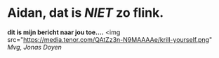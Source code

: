 # Aidan, dat is <B><i>NIET</i></b> zo flink.
<b>dit is mijn bericht naar jou toe....</b>
<img src="https://media.tenor.com/QAtZz3n-N9MAAAAe/krill-yourself.png"
<br>
<i>Mvg,
Jonas Doyen</i>
